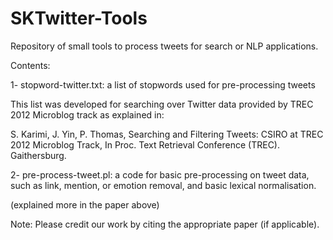 SKTwitter-Tools
===============

Repository of small tools to process tweets for search or NLP applications. 

Contents:

1- stopword-twitter.txt: a list of stopwords used for pre-processing tweets

This list was developed for searching over Twitter data provided by TREC
2012 Microblog track as explained in:

S. Karimi, J. Yin, P. Thomas, Searching and Filtering Tweets: CSIRO at TREC 2012 Microblog Track, In Proc. Text Retrieval Conference (TREC). Gaithersburg.

2- pre-process-tweet.pl: a code for basic pre-processing on tweet data,
such as link, mention, or emotion removal, and basic lexical normalisation.

(explained more in the paper above)


Note: Please credit our work by citing the appropriate paper (if applicable).

